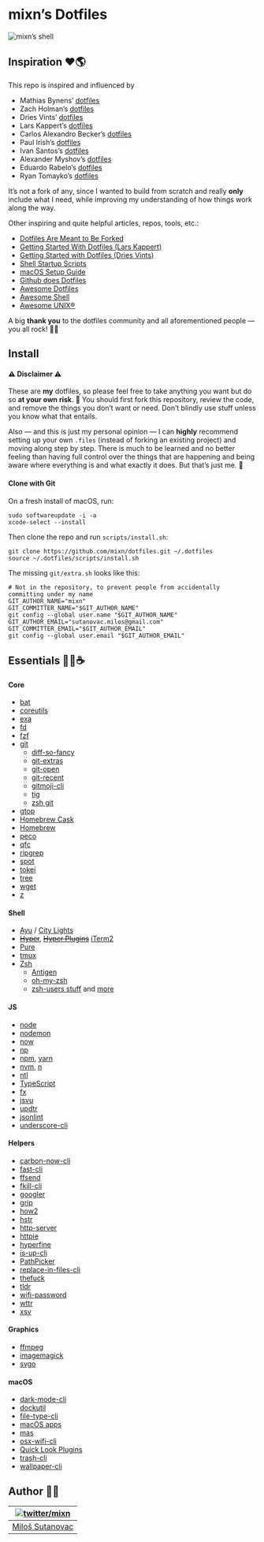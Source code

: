 # mixn’s Dotfiles

![mixn’s shell](https://i.imgur.com/RPk1Syt.png)

## Inspiration ❤️🌎

This repo is inspired and influenced by

- Mathias Bynens’ [dotfiles](https://github.com/mathiasbynens/dotfiles)
- Zach Holman’s [dotfiles](https://github.com/holman/dotfiles)
- Dries Vints’ [dotfiles](https://github.com/driesvints/dotfiles)
- Lars Kappert’s [dotfiles](https://github.com/webpro/dotfiles)
- Carlos Alexandro Becker’s [dotfiles](https://github.com/caarlos0/dotfiles)
- Paul Irish’s [dotfiles](https://github.com/paulirish/dotfiles)
- Ivan Santos’s [dotfiles](https://github.com/pragmaticivan/dotfiles)
- Alexander Myshov’s [dotfiles](https://github.com/myshov/dotfiles)
- Eduardo Rabelo’s [dotfiles](https://github.com/oieduardorabelo/dotfiles)
- Ryan Tomayko’s [dotfiles](https://github.com/rtomayko/dotfiles)

It’s not a fork of any, since I wanted to build from scratch and really **only** include what I need, while improving my understanding of how things work along the way.

Other inspiring and quite helpful articles, repos, tools, etc.:

- [Dotfiles Are Meant to Be Forked](https://zachholman.com/2010/08/dotfiles-are-meant-to-be-forked/)
- [Getting Started With Dotfiles (Lars Kappert)](https://medium.com/@webprolific/getting-started-with-dotfiles-43c3602fd789)
- [Getting Started with Dotfiles (Dries Vints)](http://sourabhbajaj.com/mac-setup/)
- [Shell Startup Scripts](https://blog.flowblok.id.au/2013-02/shell-startup-scripts.html)
- [macOS Setup Guide](http://sourabhbajaj.com/mac-setup/)
- [Github does Dotfiles](https://dotfiles.github.io/)
- [Awesome Dotfiles](https://github.com/webpro/awesome-dotfiles)
- [Awesome Shell](https://github.com/alebcay/awesome-shell)
- [Awesome UNIX®](https://github.com/sirredbeard/Awesome-UNIX)

A big **thank you** to the dotfiles community and all aforementioned people — you all rock! 👨‍🎤

## Install

#### ⚠️ Disclaimer ⚠️

These are **my** dotfiles, so please feel free to take anything you want but do so **at your own risk**. 🙂 You should first fork this repository, review the code, and remove the things you don’t want or need. Don’t blindly use stuff unless you know what that entails.

Also — and this is just my personal opinion — I can **highly** recommend setting up your own `.files` (instead of forking an existing project) and moving along step by step. There is much to be learned and no better feeling than having full control over the things that are happening and being aware where everything is and what exactly it does. But that’s just me. 🙂

#### Clone with Git

On a fresh install of macOS, run:

```
sudo softwareupdate -i -a
xcode-select --install
```

Then clone the repo and run `scripts/install.sh`:

```
git clone https://github.com/mixn/dotfiles.git ~/.dotfiles
source ~/.dotfiles/scripts/install.sh
```

The missing `git/extra.sh` looks like this:

```
# Not in the repository, to prevent people from accidentally committing under my name
GIT_AUTHOR_NAME="mixn"
GIT_COMMITTER_NAME="$GIT_AUTHOR_NAME"
git config --global user.name "$GIT_AUTHOR_NAME"
GIT_AUTHOR_EMAIL="sutanovac.milos@gmail.com"
GIT_COMMITTER_EMAIL="$GIT_AUTHOR_EMAIL"
git config --global user.email "$GIT_AUTHOR_EMAIL"
```

## Essentials 👩‍💻☕️

#### Core

- [bat](https://github.com/sharkdp/bat)
- [coreutils](https://en.wikipedia.org/wiki/GNU_Core_Utilities)
- [exa](https://github.com/ogham/exa)
- [fd](https://github.com/sharkdp/fd)
- [fzf](https://github.com/junegunn/fzf)
- [git](https://git-scm.com/)
  - [diff-so-fancy](https://github.com/so-fancy/diff-so-fancy)
  - [git-extras](https://github.com/tj/git-extras)
  - [git-open](https://github.com/paulirish/git-open)
  - [git-recent](https://github.com/paulirish/git-recent)
  - [gitmoji-cli](https://github.com/carloscuesta/gitmoji-cli)
  - [tig](https://jonas.github.io/tig/)
  - [zsh git](https://github.com/robbyrussell/oh-my-zsh/blob/master/plugins/git/git.plugin.zsh)
- [gtop](https://github.com/aksakalli/gtop)
- [Homebrew Cask](https://caskroom.github.io/)
- [Homebrew](https://brew.sh/)
- [peco](https://peco.github.io/)
- [qfc](https://github.com/pindexis/qfc)
- [ripgrep](https://github.com/BurntSushi/ripgrep)
- [spot](https://github.com/rauchg/spot)
- [tokei](https://github.com/Aaronepower/tokei)
- [tree](http://mama.indstate.edu/users/ice/tree/)
- [wget](https://www.gnu.org/software/wget/)
- [z](https://github.com/rupa/z)

#### Shell

- [Ayu](https://github.com/ayu-theme) / [City Lights](http://citylights.xyz/)
- ~~[Hyper](https://hyper.is/)~~, ~~[Hyper Plugins](./hyper/.hyper.js)~~ [iTerm2](https://www.iterm2.com/version3.html)
- [Pure](https://github.com/sindresorhus/pure)
- [tmux](https://github.com/tmux/tmux)
- [Zsh](https://www.zsh.org/)
  - [Antigen](https://github.com/zsh-users/antigen)
  - [oh-my-zsh](https://github.com/robbyrussell/oh-my-zsh)
  - [zsh-users stuff](https://github.com/zsh-users) and [more](./antigen/init.zsh)

#### JS

- [node](https://nodejs.org/en/)
- [nodemon](https://github.com/remy/nodemon)
- [now](https://github.com/zeit/now-cli)
- [np](https://github.com/sindresorhus/np)
- [npm](https://github.com/npm/cli), [yarn](https://yarnpkg.com/lang/en/)
- [nvm](https://github.com/creationix/nvm), [n](https://github.com/tj/n)
- [ntl](https://github.com/ruyadorno/ntl)
- [TypeScript](https://github.com/Microsoft/TypeScript/)
- [fx](https://github.com/antonmedv/fx)
- [jsvu](https://github.com/GoogleChromeLabs/jsvu)
- [updtr](https://github.com/peerigon/updtr)
- [jsonlint](https://github.com/zaach/jsonlint)
- [underscore-cli](https://github.com/ddopson/underscore-cli)

#### Helpers

- [carbon-now-cli](https://github.com/mixn/carbon-now-cli)
- [fast-cli](https://github.com/sindresorhus/fast-cli)
- [ffsend](https://github.com/timvisee/ffsend)
- [fkill-cli](https://github.com/sindresorhus/fkill-cli)
- [googler](https://github.com/jarun/googler)
- [grip](https://github.com/joeyespo/grip)
- [how2](https://github.com/santinic/how2)
- [hstr](https://github.com/dvorka/hstr)
- [http-server](https://github.com/indexzero/http-server)
- [httpie](https://httpie.org/)
- [hyperfine](https://github.com/sharkdp/hyperfine)
- [is-up-cli](https://github.com/sindresorhus/is-up-cli)
- [PathPicker](https://github.com/facebook/PathPicker)
- [replace-in-files-cli](https://github.com/sindresorhus/replace-in-files-cli)
- [thefuck](https://github.com/nvbn/thefuck)
- [tldr](https://github.com/tldr-pages/tldr)
- [wifi-password](https://github.com/rauchg/wifi-password)
- [wttr](http://wttr.in/)
- [xsv](https://github.com/BurntSushi/xsv)

#### Graphics

- [ffmpeg](https://www.ffmpeg.org/)
- [imagemagick](https://www.imagemagick.org/script/index.php)
- [svgo](https://github.com/svg/svgo)

#### macOS

- [dark-mode-cli](https://github.com/sindresorhus/dark-mode-cli)
- [dockutil](https://github.com/kcrawford/dockutil)
- [file-type-cli](https://github.com/sindresorhus/file-type-cli)
- [macOS apps](./Brewfile)
- [mas](https://github.com/mas-cli/mas)
- [osx-wifi-cli](https://github.com/danyshaanan/osx-wifi-cli)
- [Quick Look Plugins](https://github.com/sindresorhus/quick-look-plugins)
- [trash-cli](https://github.com/sindresorhus/trash-cli)
- [wallpaper-cli](https://github.com/sindresorhus/wallpaper-cli)

## Author 🙂👋

| [![twitter/mixn](https://s.gravatar.com/avatar/25f6ced5bed9c19f2174e68798fb8f66?s=80)](http://twitter.com/mixn "Follow @mixn on Twitter") |
| ----------------------------------------------------------------------------------------------------------------------------------------- |
| [Miloš Sutanovac](https://mixn.io/)                                                                                                       |
